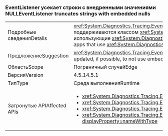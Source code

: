 ### <a name="eventlistener-truncates-strings-with-embedded-nulls"></a><span data-ttu-id="71352-101">EventListener усекает строки с внедренными значениями NULL</span><span class="sxs-lookup"><span data-stu-id="71352-101">EventListener truncates strings with embedded nulls</span></span>

|   |   |
|---|---|
|<span data-ttu-id="71352-102">Подробные сведения</span><span class="sxs-lookup"><span data-stu-id="71352-102">Details</span></span>|<span data-ttu-id="71352-103"><xref:System.Diagnostics.Tracing.EventListener?displayProperty=name> усекает строки с внедренными значениями NULL.</span><span class="sxs-lookup"><span data-stu-id="71352-103"><xref:System.Diagnostics.Tracing.EventListener?displayProperty=name> truncates strings with embedded nulls.</span></span> <span data-ttu-id="71352-104">Символы NULL не поддерживаются классом <xref:System.Diagnostics.Tracing.EventSource?displayProperty=name>.</span><span class="sxs-lookup"><span data-stu-id="71352-104">Null characters are not supported by the <xref:System.Diagnostics.Tracing.EventSource?displayProperty=name> class.</span></span> <span data-ttu-id="71352-105">Изменение влияет только на приложения, использующие <xref:System.Diagnostics.Tracing.EventListener?displayProperty=name> для чтения данных <xref:System.Diagnostics.Tracing.EventSource?displayProperty=name> в процессе и значения NULL в качестве разделителей.</span><span class="sxs-lookup"><span data-stu-id="71352-105">The change only affects apps that use <xref:System.Diagnostics.Tracing.EventListener?displayProperty=name> to read <xref:System.Diagnostics.Tracing.EventSource?displayProperty=name> data in process and that use null characters as delimiters.</span></span>|
|<span data-ttu-id="71352-106">Предложение</span><span class="sxs-lookup"><span data-stu-id="71352-106">Suggestion</span></span>|<span data-ttu-id="71352-107"><xref:System.Diagnostics.Tracing.EventSource?displayProperty=name> данные должны обновляться, если это возможно, чтобы не использовать внедренные символы null.</span><span class="sxs-lookup"><span data-stu-id="71352-107"><xref:System.Diagnostics.Tracing.EventSource?displayProperty=name> data should be updated, if possible, to not use embedded null characters.</span></span>|
|<span data-ttu-id="71352-108">Область</span><span class="sxs-lookup"><span data-stu-id="71352-108">Scope</span></span>|<span data-ttu-id="71352-109">Пограничный случай</span><span class="sxs-lookup"><span data-stu-id="71352-109">Edge</span></span>|
|<span data-ttu-id="71352-110">Версия</span><span class="sxs-lookup"><span data-stu-id="71352-110">Version</span></span>|<span data-ttu-id="71352-111">4.5.1</span><span class="sxs-lookup"><span data-stu-id="71352-111">4.5.1</span></span>|
|<span data-ttu-id="71352-112">Тип</span><span class="sxs-lookup"><span data-stu-id="71352-112">Type</span></span>|<span data-ttu-id="71352-113">Среда выполнения</span><span class="sxs-lookup"><span data-stu-id="71352-113">Runtime</span></span>|
|<span data-ttu-id="71352-114">Затронутые API</span><span class="sxs-lookup"><span data-stu-id="71352-114">Affected APIs</span></span>|<ul><li><xref:System.Diagnostics.Tracing.EventListener.%23ctor?displayProperty=nameWithType></li><li><xref:System.Diagnostics.Tracing.EventListener.EnableEvents(System.Diagnostics.Tracing.EventSource,System.Diagnostics.Tracing.EventLevel)?displayProperty=nameWithType></li><li><xref:System.Diagnostics.Tracing.EventListener.EnableEvents(System.Diagnostics.Tracing.EventSource,System.Diagnostics.Tracing.EventLevel,System.Diagnostics.Tracing.EventKeywords)?displayProperty=nameWithType></li><li><xref:System.Diagnostics.Tracing.EventListener.EnableEvents(System.Diagnostics.Tracing.EventSource,System.Diagnostics.Tracing.EventLevel,System.Diagnostics.Tracing.EventKeywords,System.Collections.Generic.IDictionary{System.String,System.String})?displayProperty=nameWithType></li></ul>|


